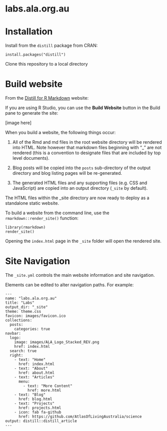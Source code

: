 # labs.ala.org.au

# Installation

Install from the `distill` package from CRAN:

``` {r}
install.packages("distill")
```

Clone this repository to a local directory


# Build website

From the [Distill for R Markdown](https://rstudio.github.io/distill/website.html) website:

If you are using R Studio, you can use the **Build Website** button in the Build pane to generate the site:

[image here]

When you build a website, the following things occur:

1. All of the Rmd and md files in the root website directory will be rendered into HTML. Note however that markdown files beginning with “_” are not rendered (this is a convention to designate files that are included by top level documents).

2. Blog posts will be copied into the `posts` sub-directory of the output directory and blog listing pages will be re-generated.

3. The generated HTML files and any supporting files (e.g. CSS and JavaScript) are copied into an output directory (`_site` by default).

The HTML files within the _site directory are now ready to deploy as a standalone static website.

To build a website from the command line, use the `rmarkdown::render_site()` function:

``` {r}
library(rmarkdown)
render_site()
```

Opening the `index.html` page in the `_site` folder will open the rendered site.


# Site Navigation

The `_site.yml` controls the main website information and site navigation.

Elements can be edited to alter navigation paths. For example:
```{r, eval = FALSE}
---
name: "labs.ala.org.au"
title: "Labs"
output_dir: "_site"
theme: theme.css
favicon: images/favicon.ico
collections:
  posts:
    categories: true
navbar:
  logo:
    image: images/ALA_Logo_Stacked_REV.png
    href: index.html
  search: true
  right:
    - text: "Home"
      href: index.html
    - text: "About"
      href: about.html
    - text: "Articles"
      menu: 
        - text: "More Content"
          href: more.html
    - text: "Blog"
      href: blog.html
    - text: "Projects"
      href: projects.html
    - icon: fab fa-github
      href: https://github.com/AtlasOfLivingAustralia/science
output: distill::distill_article
---
```
